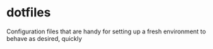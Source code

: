 # dotfiles
Configuration files that are handy for setting up a fresh environment to behave as desired, quickly
